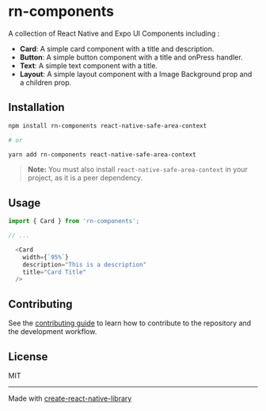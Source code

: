 # rn-components

A collection of React Native and Expo UI Components including :
- **Card**: A simple card component with a title and description.
- **Button**: A simple button component with a title and onPress handler.
- **Text**: A simple text component with a title.
- **Layout**: A simple layout component with a Image Background prop and a children prop.

## Installation

```sh
npm install rn-components react-native-safe-area-context

# or

yarn add rn-components react-native-safe-area-context
```

> **Note:** You must also install `react-native-safe-area-context` in your project, as it is a peer dependency.

## Usage


```js
import { Card } from 'rn-components';

// ...

  <Card
    width={`95%`}
    description="This is a description"
    title="Card Title"
  />
```


## Contributing

See the [contributing guide](CONTRIBUTING.md) to learn how to contribute to the repository and the development workflow.

## License

MIT

---

Made with [create-react-native-library](https://github.com/callstack/react-native-builder-bob)
